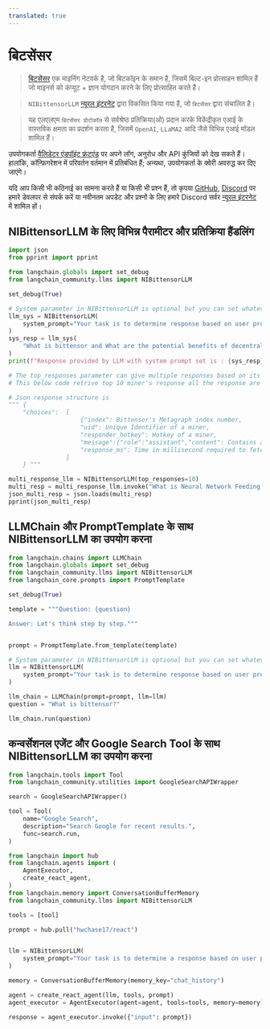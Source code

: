 ```yaml
---
translated: true
---
```


# बिटसेंसर

>[बिटसेंसर](https://bittensor.com/) एक माइनिंग नेटवर्क है, जो बिटकॉइन के समान है, जिसमें बिल्ट-इन प्रोत्साहन शामिल हैं जो माइनर्स को कंप्यूट + ज्ञान योगदान करने के लिए प्रोत्साहित करते हैं।

>`NIBittensorLLM` [न्यूरल इंटरनेट](https://neuralinternet.ai/) द्वारा विकसित किया गया है, जो `बिटसेंसर` द्वारा संचालित है।

>यह एलएलएम `बिटसेंसर प्रोटोकॉल` से सर्वश्रेष्ठ प्रतिक्रिया(ओं) प्रदान करके विकेंद्रीकृत एआई के वास्तविक क्षमता का प्रदर्शन करता है, जिसमें `OpenAI`, `LLaMA2` आदि जैसे विभिन्न एआई मॉडल शामिल हैं।

उपयोगकर्ता [वैलिडेटर एंडपॉइंट फ्रंटएंड](https://api.neuralinternet.ai/) पर अपने लॉग, अनुरोध और API कुंजियों को देख सकते हैं। हालांकि, कॉन्फ़िगरेशन में परिवर्तन वर्तमान में प्रतिबंधित हैं; अन्यथा, उपयोगकर्ता के क्वेरी अवरुद्ध कर दिए जाएंगे।

यदि आप किसी भी कठिनाई का सामना करते हैं या किसी भी प्रश्न हैं, तो कृपया [GitHub](https://github.com/Kunj-2206), [Discord](https://discordapp.com/users/683542109248159777) पर हमारे डेवलपर से संपर्क करें या नवीनतम अपडेट और प्रश्नों के लिए हमारे Discord सर्वर [न्यूरल इंटरनेट](https://discord.gg/neuralinternet) में शामिल हों।

## NIBittensorLLM के लिए विभिन्न पैरामीटर और प्रतिक्रिया हैंडलिंग

```python
import json
from pprint import pprint

from langchain.globals import set_debug
from langchain_community.llms import NIBittensorLLM

set_debug(True)

# System parameter in NIBittensorLLM is optional but you can set whatever you want to perform with model
llm_sys = NIBittensorLLM(
    system_prompt="Your task is to determine response based on user prompt.Explain me like I am technical lead of a project"
)
sys_resp = llm_sys(
    "What is bittensor and What are the potential benefits of decentralized AI?"
)
print(f"Response provided by LLM with system prompt set is : {sys_resp}")

# The top_responses parameter can give multiple responses based on its parameter value
# This below code retrive top 10 miner's response all the response are in format of json

# Json response structure is
""" {
    "choices":  [
                    {"index": Bittensor's Metagraph index number,
                    "uid": Unique Identifier of a miner,
                    "responder_hotkey": Hotkey of a miner,
                    "message":{"role":"assistant","content": Contains actual response},
                    "response_ms": Time in millisecond required to fetch response from a miner}
                ]
    } """

multi_response_llm = NIBittensorLLM(top_responses=10)
multi_resp = multi_response_llm.invoke("What is Neural Network Feeding Mechanism?")
json_multi_resp = json.loads(multi_resp)
pprint(json_multi_resp)
```

##  LLMChain और PromptTemplate के साथ NIBittensorLLM का उपयोग करना

```python
from langchain.chains import LLMChain
from langchain.globals import set_debug
from langchain_community.llms import NIBittensorLLM
from langchain_core.prompts import PromptTemplate

set_debug(True)

template = """Question: {question}

Answer: Let's think step by step."""


prompt = PromptTemplate.from_template(template)

# System parameter in NIBittensorLLM is optional but you can set whatever you want to perform with model
llm = NIBittensorLLM(
    system_prompt="Your task is to determine response based on user prompt."
)

llm_chain = LLMChain(prompt=prompt, llm=llm)
question = "What is bittensor?"

llm_chain.run(question)
```

##  कन्वर्सेशनल एजेंट और Google Search Tool के साथ NIBittensorLLM का उपयोग करना

```python
from langchain.tools import Tool
from langchain_community.utilities import GoogleSearchAPIWrapper

search = GoogleSearchAPIWrapper()

tool = Tool(
    name="Google Search",
    description="Search Google for recent results.",
    func=search.run,
)
```

```python
from langchain import hub
from langchain.agents import (
    AgentExecutor,
    create_react_agent,
)
from langchain.memory import ConversationBufferMemory
from langchain_community.llms import NIBittensorLLM

tools = [tool]

prompt = hub.pull("hwchase17/react")


llm = NIBittensorLLM(
    system_prompt="Your task is to determine a response based on user prompt"
)

memory = ConversationBufferMemory(memory_key="chat_history")

agent = create_react_agent(llm, tools, prompt)
agent_executor = AgentExecutor(agent=agent, tools=tools, memory=memory)

response = agent_executor.invoke({"input": prompt})
```
